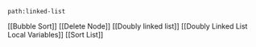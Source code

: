 ```expander
path:linked-list
```
[[Bubble Sort]]
[[Delete Node]]
[[Doubly linked list]]
[[Doubly Linked List Local Variables]]
[[Sort List]]
